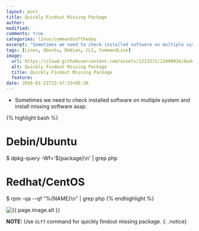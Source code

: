 ```yaml
---
layout: post
title: Quickly Findout Missing Package
author:
modified:
comments: true
categories: linux/commandsoftheday
excerpt: "Sometimes we need to check installed software on multiple system and install missing software asap."
tags: [Linux, Ubuntu, Debian, CLI, CommandLine]
image:
  url: https://cloud.githubusercontent.com/assets/1223371/12490016/6ed4aa62-c099-11e5-8807-156d513ce75f.png
  alt: Quickly Findout Missing Package
  title: Quickly Findout Missing Package
  feature:
date: 2016-01-21T23:47:23+05:30
---
```



* Sometimes we need to check installed software on multiple system and install missing software asap.

{% highlight bash %}
# Debin/Ubuntu
$ dpkg-query -Wf='${package}\n' | grep php

# Redhat/CentOS
$ rpm -qa --qf "%{NAME}\n" | grep php
{% endhighlight %}

<img src="{{ page.image.url }}" alt="{{ page.image.alt }}" title="{{ page.image.title }}">

**NOTE:** Use `diff` command for quickly findout missing package.
{: .notice}
